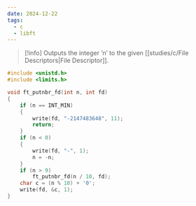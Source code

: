 ```yaml
---
date: 2024-12-22
tags:
  - c
  - libft
---
```


> [!info]
> Outputs the integer ’n’ to the given [[studies/c/File Descriptors|File Descriptor]].

```c
#include <unistd.h>
#include <limits.h>

void ft_putnbr_fd(int n, int fd)
{
    if (n == INT_MIN)
    {
        write(fd, "-2147483648", 11);
        return;
    }
    if (n < 0)
    {
        write(fd, "-", 1);
        n = -n;
    }
    if (n > 9)
        ft_putnbr_fd(n / 10, fd);
    char c = (n % 10) + '0';
    write(fd, &c, 1);
}
